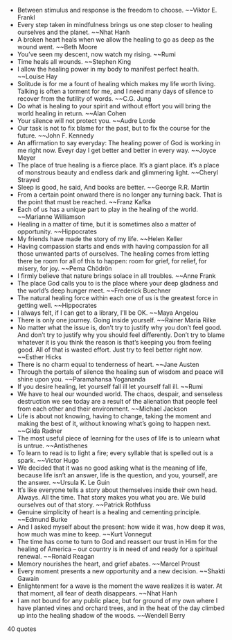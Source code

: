  - Between stimulus and response is the freedom to choose. ~~Viktor E. Frankl
 - Every step taken in mindfulness brings us one step closer to healing ourselves and the planet. ~~Nhat Hanh
 - A broken heart heals when we allow the healing to go as deep as the wound went. ~~Beth Moore
 - You’ve seen my descent, now watch my rising. ~~Rumi
 - Time heals all wounds. ~~Stephen King
 - I allow the healing power in my body to manifest perfect health. ~~Louise Hay
 - Solitude is for me a fount of healing which makes my life worth living. Talking is often a torment for me, and I need many days of silence to recover from the futility of words. ~~C.G. Jung
 - Do what is healing to your spirit and without effort you will bring the world healing in return. ~~Alan Cohen
 - Your silence will not protect you. ~~Audre Lorde
 - Our task is not to fix blame for the past, but to fix the course for the future. ~~John F. Kennedy
 - An affirmation to say everyday: The healing power of God is working in me right now. Eveyr day I get better and better in every way. ~~Joyce Meyer
 - The place of true healing is a fierce place. It’s a giant place. it’s a place of monstrous beauty and endless dark and glimmering light. ~~Cheryl Strayed
 - Sleep is good, he said, And books are better. ~~George R.R. Martin
 - From a certain point onward there is no longer any turning back. That is the point that must be reached. ~~Franz Kafka
 - Each of us has a unique part to play in the healing of the world. ~~Marianne Williamson
 - Healing in a matter of time, but it is sometimes also a matter of opportunity. ~~Hippocrates
 - My friends have made the story of my life. ~~Helen Keller
 - Having compassion starts and ends with having compassion for all those unwanted parts of ourselves. The healing comes from letting there be room for all of this to happen: room for grief, for relief, for misery, for joy. ~~Pema Chödrön
 - I firmly believe that nature brings solace in all troubles. ~~Anne Frank
 - The place God calls you to is the place where your deep gladness and the world’s deep hunger meet. ~~Frederick Buechner
 - The natural healing force within each one of us is the greatest force in getting well. ~~Hippocrates
 - I always felt, if I can get to a library, I’ll be OK. ~~Maya Angelou
 - There is only one journey. Going inside yourself. ~~Rainer Maria Rilke
 - No matter what the issue is, don’t try to justify why you don’t feel good. And don’t try to justify why you should feel differently. Don’t try to blame whatever it is you think the reason is that’s keeping you from feeling good. All of that is wasted effort. Just try to feel better right now. ~~Esther Hicks
 - There is no charm equal to tenderness of heart. ~~Jane Austen
 - Through the portals of silence the healing sun of wisdom and peace will shine upon you. ~~Paramahansa Yogananda
 - If you desire healing, let yourself fall ill let yourself fall ill. ~~Rumi
 - We have to heal our wounded world. The chaos, despair, and senseless destruction we see today are a result of the alienation that people feel from each other and their environment. ~~Michael Jackson
 - Life is about not knowing, having to change, taking the moment and making the best of it, without knowing what’s going to happen next. ~~Gilda Radner
 - The most useful piece of learning for the uses of life is to unlearn what is untrue. ~~Antisthenes
 - To learn to read is to light a fire; every syllable that is spelled out is a spark. ~~Victor Hugo
 - We decided that it was no good asking what is the meaning of life, because life isn’t an answer, life is the question, and you, yourself, are the answer. ~~Ursula K. Le Guin
 - It’s like everyone tells a story about themselves inside their own head. Always. All the time. That story makes you what you are. We build ourselves out of that story. ~~Patrick Rothfuss
 - Genuine simplicity of heart is a healing and cementing principle. ~~Edmund Burke
 - And I asked myself about the present: how wide it was, how deep it was, how much was mine to keep. ~~Kurt Vonnegut
 - The time has come to turn to God and reassert our trust in Him for the healing of America – our country is in need of and ready for a spiritual renewal. ~~Ronald Reagan
 - Memory nourishes the heart, and grief abates. ~~Marcel Proust
 - Every moment presents a new opportunity and a new decision. ~~Shakti Gawain
 - Enlightenment for a wave is the moment the wave realizes it is water. At that moment, all fear of death disappears. ~~Nhat Hanh
 - I am not bound for any public place, but for ground of my own where I have planted vines and orchard trees, and in the heat of the day climbed up into the healing shadow of the woods. ~~Wendell Berry

40 quotes